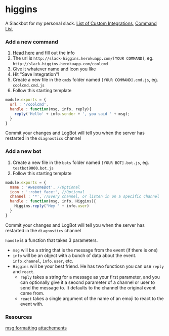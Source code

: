 # higgins
A Slackbot for my personal slack. [List of Custom Integrations](https://coolsville.slack.com/apps/manage/custom-integrations), [Command List](https://coolsville.slack.com/apps/manage/A0F82E8CA-slash-commands)


### Add a new command

1. [Head here](https://coolsville.slack.com/apps/new/A0F82E8CA-slash-commands) and fill out the info
2. The url is `http://slack-higgins.herokuapp.com/[YOUR COMMAND]`, eg. `http://slack-higgins.herokuapp.com/coolcmd`
4. Give it whatever name and Icon you like
4. Hit "Save Integration"!
3. Create a new file in the `cmds` folder named `[YOUR COMMAND].cmd.js`, eg. `coolcmd.cmd.js`
4. Follow this starting template

```javascript
module.exports = {
  url : '/coolcmd',
  handle : function(msg, info, reply){
	reply('Hello' + info.sender + ', you said ' + msg);
  }
}
```

Commit your changes and LogBot will tell you when the server has restarted in the `diagnostics` channel



### Add a new bot
1. Create a new file in the `bots` folder named `[YOUR BOT].bot.js`, eg. `testbot9000.bot.js`
1. Follow this starting template

```javascript
module.exports = {
  name : 'AwesomeBot', //Optional
  icon : ':robot_face:', //Optional
  channel : '*', //Every channel, or listen in on a specific channel
  handle : function(msg, info, Higgins){
    Higgins.reply("Hey " + info.user)
  }
}
```

Commit your changes and LogBot will tell you when the server has restarted in the `diagnostics` channel

`handle` is a function that takes 3 parameters.

* `msg` will be a string that is the message from the event (if there is one)
* `info` will be an object with a bunch of data about the event. `info.channel`, `info.user`, etc.
* `Higgins` will be your best friend. He has two functiosn you can use `reply` and `react`.
  * `reply` takes a string for a message as your first parameter, and you can optionally give it a seocnd parameter of a channel or user to send the message to. It defaults to the channel the original event came from.
  * `react` takes a single argument of the name of an emoji to react to the event with.





### Resources
[msg formatting](https://api.slack.com/docs/formatting)
[attachements](https://api.slack.com/docs/attachments)


